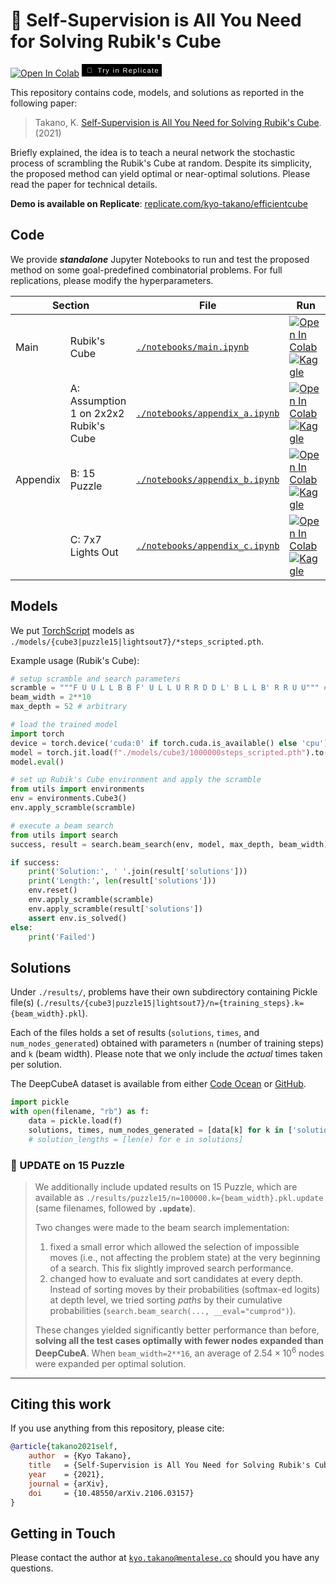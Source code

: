 # 🧩 Self-Supervision is All You Need for Solving Rubik's Cube 

[![Open In Colab](https://colab.research.google.com/assets/colab-badge.svg)](https://colab.research.google.com/github/kyo-takano/EfficientCube/blob/main/notebooks/main.ipynb) [<svg xmlns="http://www.w3.org/2000/svg" width="128" height="20" role="img"><rect width="128" height="20" fill="black" /><g fill="#fff" text-anchor="middle" font-family="basier_square, Helvetica, sans-serif" text-rendering="geometricPrecision" font-size="110"><text x="125" y="140" transform="scale(.1)" fill="#fff" textLength="110">🚀</text><text x="740" y="140" transform="scale(.1)" fill="#fff" textLength="970">Try in Replicate</text></g></svg>](https://replicate.com/kyo-takano/efficientcube)

This repository contains code, models, and solutions as reported in the following paper:
> Takano, K. [Self-Supervision is All You Need for Solving Rubik's Cube](https://arxiv.org/abs/2106.03157). (2021) 

Briefly explained, the idea is to teach a neural network the stochastic process of scrambling the Rubik's Cube at random.
Despite its simplicity, the proposed method can yield optimal or near-optimal solutions.
Please read the paper for technical details.

**Demo is available on Replicate**: [replicate.com/kyo-takano/efficientcube](https://replicate.com/kyo-takano/efficientcube)

## Code
We provide ***standalone*** Jupyter Notebooks to run and test the proposed method on some goal-predefined combinatorial problems.
For full replications, please modify the hyperparameters.

<table>
    <thead>
        <tr>
            <th colspan=2>Section</th>
            <th>File</th>
            <th>Run</th>
        </tr>
    </thead>
    <tbody>
        <tr>
            <td rowspan=1>Main</td>
            <td>Rubik's Cube</td>
            <td>
                <a href="./notebooks/main.ipynb">
                    <code>./notebooks/main.ipynb</code>
                    <a>
            </td>
            <td>
                <a href="https://colab.research.google.com/github/kyo-takano/EfficientCube/blob/main/notebooks/main.ipynb" rel="nofollow" target="_blank">
                    <img src="https://colab.research.google.com/assets/colab-badge.svg" data-canonical-src="https://colab.research.google.com/assets/colab-badge.svg" alt="Open In Colab" style="max-width: 100%; min-height: 1rem;">
                </a>
                <a href="https://kaggle.com/kernels/welcome?src=https://github.com/kyo-takano/EfficientCube/blob/main/notebooks/main.ipynb" rel="nofollow" target="_self">
                    <img src="https://kaggle.com/static/images/open-in-kaggle.svg" alt="Kaggle">
                </a>
                <!-- <a href="https://console.paperspace.com/github/kyo-takano/EfficientCube/blob/main/notebooks/main.ipynb">
                    <img src="https://assets.paperspace.io/img/gradient-badge.svg" alt="Run on Gradient" />
                </a> -->
            </td>
        </tr>
        <tr>
            <td rowspan=3>Appendix</td>
            <td white-space="nowrap">A: Assumption 1 on 2x2x2 Rubik's Cube</td>
            <td>
                <a href="./notebooks/appendix_a.ipynb">
                    <code>./notebooks/appendix_a.ipynb</code>
                    <a>
            </td>
            <td>
                <a href="https://colab.research.google.com/github/kyo-takano/EfficientCube/blob/main/notebooks/appendix_a.ipynb" rel="nofollow" target="_blank">
                    <img src="https://colab.research.google.com/assets/colab-badge.svg" data-canonical-src="https://colab.research.google.com/assets/colab-badge.svg" alt="Open In Colab" style="max-width: 100%; min-height: 1rem;">
                </a>
                <a href="https://kaggle.com/kernels/welcome?src=https://github.com/kyo-takano/EfficientCube/blob/main/notebooks/main.ipynb" rel="nofollow" target="_self">
                    <img src="https://kaggle.com/static/images/open-in-kaggle.svg" alt="Kaggle">
                </a>
                <!-- <a href="https://console.paperspace.com/github/kyo-takano/EfficientCube/blob/main/notebooks/appendix_a.ipynb">
                    <img src="https://assets.paperspace.io/img/gradient-badge.svg" alt="Run on Gradient" />
                </a> -->
            </td>
        </tr>
        <tr>
            <td>B: 15 Puzzle</td>
            <td>
                <a href="./notebooks/appendix_b.ipynb">
                    <code>./notebooks/appendix_b.ipynb</code>
                    <a>
            </td>
            <td>
                <a href="https://colab.research.google.com/github/kyo-takano/EfficientCube/blob/main/notebooks/appendix_b.ipynb" rel="nofollow" target="_blank">
                    <img src="https://colab.research.google.com/assets/colab-badge.svg" data-canonical-src="https://colab.research.google.com/assets/colab-badge.svg" alt="Open In Colab" style="max-width: 100%; min-height: 1rem;">
                </a>
                <a href="https://kaggle.com/kernels/welcome?src=https://github.com/kyo-takano/EfficientCube/blob/main/notebooks/appendix_b.ipynb" rel="nofollow" target="_self">
                    <img src="https://kaggle.com/static/images/open-in-kaggle.svg" alt="Kaggle">
                </a>
                <!-- <a href="https://console.paperspace.com/github/kyo-takano/EfficientCube/blob/main/notebooks/appendix_b.ipynb">
                    <img src="https://assets.paperspace.io/img/gradient-badge.svg" alt="Run on Gradient" />
                </a> -->
            </td>
        </tr>
        <tr>
            <td>C: 7x7 Lights Out</td>
            <td>
                <a href="./notebooks/appendix_c.ipynb" target="_blank">
                    <code>./notebooks/appendix_c.ipynb</code>
                    <a>
            </td>
            <td>
                <a href="https://colab.research.google.com/github/kyo-takano/EfficientCube/blob/main/notebooks/appendix_c.ipynb" rel="nofollow" target="_blank"><img src="https://colab.research.google.com/assets/colab-badge.svg"
                        data-canonical-src="https://colab.research.google.com/assets/colab-badge.svg" alt="Open In Colab" style="max-width: 100%; min-height: 1rem;">
                </a>
                <a href="https://kaggle.com/kernels/welcome?src=https://github.com/kyo-takano/EfficientCube/blob/main/notebooks/appendix_c.ipynb" rel="nofollow" target="_self">
                    <img src="https://kaggle.com/static/images/open-in-kaggle.svg" alt="Kaggle">
                </a>
                <!-- <a href="https://console.paperspace.com/github/kyo-takano/EfficientCube/blob/main/notebooks/appendix_c.ipynb">
                    <img src="https://assets.paperspace.io/img/gradient-badge.svg" alt="Run on Gradient" />
                </a> -->
            </td>
        </tr>
    </tbody>
</table>

## Models
We put [TorchScript](https://pytorch.org/docs/stable/jit.html) models as `./models/{cube3|puzzle15|lightsout7}/*steps_scripted.pth`.

Example usage (Rubik's Cube):
```python
# setup scramble and search parameters
scramble = """F U U L L B B F' U L L U R R D D L' B L L B' R R U U""" # Scramble for current *human* world record 
beam_width = 2**10
max_depth = 52 # arbitrary

# load the trained model
import torch
device = torch.device('cuda:0' if torch.cuda.is_available() else 'cpu')
model = torch.jit.load(f"./models/cube3/1000000steps_scripted.pth").to(device)
model.eval()

# set up Rubik's Cube environment and apply the scramble
from utils import environments
env = environments.Cube3()
env.apply_scramble(scramble)

# execute a beam search
from utils import search
success, result = search.beam_search(env, model, max_depth, beam_width)

if success:
    print('Solution:', ' '.join(result['solutions']))
    print('Length:', len(result['solutions']))
    env.reset()
    env.apply_scramble(scramble)
    env.apply_scramble(result['solutions'])
    assert env.is_solved()
else:
    print('Failed')
```

## Solutions
Under `./results/`, problems have their own subdirectory containing Pickle file(s) (`./results/{cube3|puzzle15|lightsout7}/n={training_steps}.k={beam_width}.pkl`).

Each of the files holds a set of results (`solutions`, `times`, and `num_nodes_generated`) obtained with parameters `n` (number of training steps) and `k` (beam width). 
Please note that we only include the *actual* times taken per solution.

The DeepCubeA dataset is available from either [Code Ocean](http://doi.org/10.24433/CO.4958495.v1) or [GitHub](http://github.com/forestagostinelli/DeepCubeA/).

```python
import pickle
with open(filename, "rb") as f:
    data = pickle.load(f)
    solutions, times, num_nodes_generated = [data[k] for k in ['solutions', 'times', 'num_nodes_generated']]
    # solution_lengths = [len(e) for e in solutions]
```

### 📢 UPDATE on 15 Puzzle
> We additionally include updated results on 15 Puzzle, which are available as `./results/puzzle15/n=100000.k={beam_width}.pkl.update` (same filenames, followed by **`.update`**).
> 
> Two changes were made to the beam search implementation:
> 1. fixed a small error which allowed the selection of impossible moves (i.e., not affecting the problem state) at the very beginning of a search. This fix slightly improved search performance.
> 2. changed how to evaluate and sort candidates at every depth. \
> Instead of sorting moves by their probabilities (softmax-ed logits) at depth level, we tried sorting *paths* by their cumulative probabilities (`search.beam_search(..., __eval="cumprod")`).
> 
> These changes yielded significantly better performance than before, **solving all the test cases optimally with fewer nodes expanded than DeepCubeA**. When `beam_width=2**16`, an average of $2.54\times10^6$ nodes were expanded per optimal solution.

---

## Citing this work
If you use anything from this repository, please cite:
```bibtex
@article{takano2021self,
    author  = {Kyo Takano},
    title   = {Self-Supervision is All You Need for Solving Rubik's Cube},
    year    = {2021},
    journal = {arXiv},
    doi     = {10.48550/arXiv.2106.03157}
}
```
## Getting in Touch
Please contact the author at <code><a href="mailto:kyo.takano@mentalese.co" target="_blank">kyo.takano@mentalese.co</a></code> should you have any questions.
